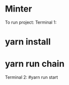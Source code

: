 # Minter

 To run project:
Terminal 1:
# yarn install
# yarn run chain

Terminal 2:
#yarn run start


